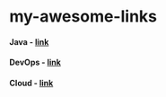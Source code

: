 # my-awesome-links
#### Java - [link](https://github.com/RafaelClaumann/my-awesome-links/blob/main/Java.md)
#### DevOps - [link](https://github.com/RafaelClaumann/my-awesome-links/blob/main/DevOps.md)
#### Cloud - [link](https://github.com/RafaelClaumann/my-awesome-links/blob/main/Cloud.md)
